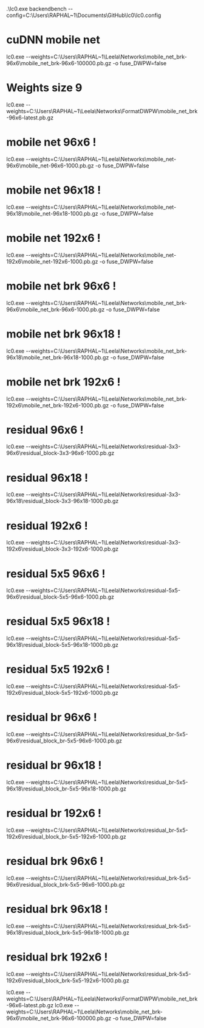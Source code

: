 .\lc0.exe backendbench --config=C:\Users\RAPHAL~1\Documents\GitHub\lc0\lc0.config

# cuDNN mobile net
lc0.exe --weights=C:\Users\RAPHAL~1\Leela\Networks\mobile_net_brk-96x6\mobile_net_brk-96x6-100000.pb.gz -o fuse_DWPW=false

# Weights size 9
lc0.exe --weights=C:\Users\RAPHAL~1\Leela\Networks\FormatDWPW\mobile_net_brk-96x6-latest.pb.gz


# mobile net 96x6 !
lc0.exe --weights=C:\Users\RAPHAL~1\Leela\Networks\mobile_net-96x6\mobile_net-96x6-1000.pb.gz -o fuse_DWPW=false

# mobile net 96x18 !
lc0.exe --weights=C:\Users\RAPHAL~1\Leela\Networks\mobile_net-96x18\mobile_net-96x18-1000.pb.gz -o fuse_DWPW=false

# mobile net 192x6 !
lc0.exe --weights=C:\Users\RAPHAL~1\Leela\Networks\mobile_net-192x6\mobile_net-192x6-1000.pb.gz -o fuse_DWPW=false

# mobile net brk 96x6 !
lc0.exe --weights=C:\Users\RAPHAL~1\Leela\Networks\mobile_net_brk-96x6\mobile_net_brk-96x6-1000.pb.gz -o fuse_DWPW=false

# mobile net brk 96x18 ! 
lc0.exe --weights=C:\Users\RAPHAL~1\Leela\Networks\mobile_net_brk-96x18\mobile_net_brk-96x18-1000.pb.gz -o fuse_DWPW=false

# mobile net brk 192x6 ! 
lc0.exe --weights=C:\Users\RAPHAL~1\Leela\Networks\mobile_net_brk-192x6\mobile_net_brk-192x6-1000.pb.gz -o fuse_DWPW=false

# residual 96x6 !
lc0.exe --weights=C:\Users\RAPHAL~1\Leela\Networks\residual-3x3-96x6\residual_block-3x3-96x6-1000.pb.gz 

# residual 96x18 !
lc0.exe --weights=C:\Users\RAPHAL~1\Leela\Networks\residual-3x3-96x18\residual_block-3x3-96x18-1000.pb.gz 

# residual 192x6 !
lc0.exe --weights=C:\Users\RAPHAL~1\Leela\Networks\residual-3x3-192x6\residual_block-3x3-192x6-1000.pb.gz 

# residual 5x5 96x6 !
lc0.exe --weights=C:\Users\RAPHAL~1\Leela\Networks\residual-5x5-96x6\residual_block-5x5-96x6-1000.pb.gz 

# residual 5x5 96x18 ! 
lc0.exe --weights=C:\Users\RAPHAL~1\Leela\Networks\residual-5x5-96x18\residual_block-5x5-96x18-1000.pb.gz 

# residual 5x5 192x6 !
lc0.exe --weights=C:\Users\RAPHAL~1\Leela\Networks\residual-5x5-192x6\residual_block-5x5-192x6-1000.pb.gz

# residual br 96x6 !
lc0.exe --weights=C:\Users\RAPHAL~1\Leela\Networks\residual_br-5x5-96x6\residual_block_br-5x5-96x6-1000.pb.gz

# residual br 96x18 ! 
lc0.exe --weights=C:\Users\RAPHAL~1\Leela\Networks\residual_br-5x5-96x18\residual_block_br-5x5-96x18-1000.pb.gz

# residual br 192x6 ! 
lc0.exe --weights=C:\Users\RAPHAL~1\Leela\Networks\residual_br-5x5-192x6\residual_block_br-5x5-192x6-1000.pb.gz

# residual brk 96x6 ! 
lc0.exe --weights=C:\Users\RAPHAL~1\Leela\Networks\residual_brk-5x5-96x6\residual_block_brk-5x5-96x6-1000.pb.gz

# residual brk 96x18 ! 
lc0.exe --weights=C:\Users\RAPHAL~1\Leela\Networks\residual_brk-5x5-96x18\residual_block_brk-5x5-96x18-1000.pb.gz

# residual brk 192x6 ! 
lc0.exe --weights=C:\Users\RAPHAL~1\Leela\Networks\residual_brk-5x5-192x6\residual_block_brk-5x5-192x6-1000.pb.gz


lc0.exe --weights=C:\Users\RAPHAL~1\Leela\Networks\FormatDWPW\mobile_net_brk-96x6-latest.pb.gz
lc0.exe --weights=C:\Users\RAPHAL~1\Leela\Networks\mobile_net_brk-96x6\mobile_net_brk-96x6-100000.pb.gz -o fuse_DWPW=false



